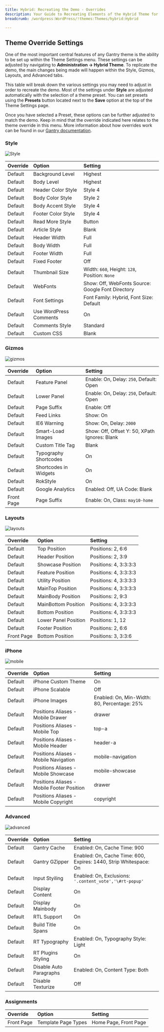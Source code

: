 ```yaml
---
title: Hybrid: Recreating the Demo - Overrides
description: Your Guide to Recreating Elements of the Hybrid Theme for WordPress
breadcrumb: /wordpress:WordPress/!themes:Themes/hybrid:Hybrid

---
```


Theme Override Settings
-----

One of the most important central features of any Gantry theme is the ability to be set up within the Theme Settings menu. These settings can be adjusted by navigating to **Administration -> Hybrid Theme**. To replicate the demo, the main changes being made will happen within the Style, Gizmos, Layouts, and Advanced tabs.

This table will break down the various settings you may need to adjust in order to recreate the demo. Most of the settings under **Style** are adjusted automatically with the selection of a theme preset. You can set presets using the **Presets** button located next to the **Save** option at the top of the Theme Settings page.

Once you have selected a Preset, these options can be further adjusted to match the demo. Keep in mind that the override indicated here relates to the theme override in this menu. More information about how overrides work can be found in our [Gantry documentation][override].

### Style

![Style][style]

| Override | Option                 | Setting                                           |  
| :------- | :--------------------- | :------------------------------------------------ |  
| Default  | Background Level       | Highest                                           |  
| Default  | Body Level             | Highest                                           |  
| Default  | Header Color Style     | Style 4                                           |  
| Default  | Body Color Style       | Style 2                                           |  
| Default  | Body Accent Style      | Style 4                                           |  
| Default  | Footer Color Style     | Style 4                                           |  
| Default  | Read More Style        | Button                                            |  
| Default  | Article Style          | Blank                                             |  
| Default  | Header Width           | Full                                              |  
| Default  | Body Width             | Full                                              |  
| Default  | Footer Width           | Full                                              |  
| Default  | Fixed Footer           | Off                                               |  
| Default  | Thumbnail Size         | Width: `660`, Height: `128`, Position: `None`     |  
| Default  | WebFonts               | Show: Off, WebFonts Source: Google Font Directory |  
| Default  | Font Settings          | Font Family: Hybrid, Font Size: Default           |  
| Default  | Use WordPress Comments | On                                                |  
| Default  | Comments Style         | Standard                                          |  
| Default  | Custom CSS             | Blank                                             |  

### Gizmos

![gizmos][gizmos]

| Override   | Option                | Setting                                       |  
| :--------- | :-------------------- | :-------------------------------------------- |  
| Default    | Feature Panel         | Enable: On, Delay: `250`, Default: Open       |  
| Default    | Lower Panel           | Enable: On, Delay: `250`, Default: Open       |  
| Default    | Page Suffix           | Enable: Off                                   |  
| Default    | Feed Links            | Show: On                                      |  
| Default    | IE6 Warning           | Show: On, Delay: `2000`                       |  
| Default    | Smart-Load Images     | Show: Off, Offset Y: 50, XPath Ignores: Blank |  
| Default    | Custom Title Tag      | Blank                                         |  
| Default    | Typography Shortcodes | On                                            |  
| Default    | Shortcodes in Widgets | On                                            |  
| Default    | RokStyle              | On                                            |  
| Default    | Google Analytics      | Enabled: Off, UA Code: Blank                  |  
| Front Page | Page Suffix           | Enable: On, Class: `may10-home`               |  

### Layouts

![layouts][layouts]

| Override   | Option               | Setting               |  
| :-------   | :------------------- | :-------------------- |  
| Default    | Top Position         | Positions: 2, 6:6     |  
| Default    | Header Position      | Positions: 2, 3:9     |  
| Default    | Showcase Position    | Positions: 4, 3:3:3:3 |  
| Default    | Feature Position     | Positions: 4, 3:3:3:3 |  
| Default    | Utility Position     | Positions: 4, 3:3:3:3 |  
| Default    | MainTop Position     | Positions: 4, 3:3:3:3 |  
| Default    | MainBody Position    | Positions: 2, 9:3     |  
| Default    | MainBottom Position  | Positions: 4, 3:3:3:3 |  
| Default    | Bottom Position      | Positions: 4, 3:3:3:3 |  
| Default    | Lower Panel Position | Positions: 1, 12      |  
| Default    | Footer Position      | Positions: 2, 6:6     |  
| Front Page | Bottom Position      | Positions: 3, 3:3:6   |  

### iPhone

![mobile][mobile]

| Override    | Option                                     | Setting                                     |
| :---------- | :----------                                | :----------                                 |
| Default     | iPhone Custom Theme                        | On                                          |
| Default     | iPhone Scalable                            | Off                                         |
| Default     | iPhone Images                              | Enabled: On, Min-Width: 80, Percentage: 25% |
| Default     | Positions Aliases - Mobile Drawer          | drawer                                      |
| Default     | Positions Aliases - Mobile Top             | top-a                                       |
| Default     | Positions Aliases - Mobile Header          | header-a                                    |
| Default     | Positions Aliases - Mobile Navigation      | mobile-navigation                           |
| Default     | Positions Aliases - Mobile Showcase        | mobile-showcase                             |
| Default     | Positions Aliases - Mobile Footer Position | drawer                                      |
| Default     | Positions Aliases - Mobile Copyright       | copyright                                   |

### Advanced

![advanced][advanced]

| Override   | Option                  | Setting                                                           |  
| :--------- | :---------------------- | :---------------------------------------------------------------- |  
| Default    | Gantry Cache            | Enabled: On, Cache Time: 900                                      |  
| Default    | Gantry GZipper          | Enabled: On, Cache Time: 600, Expires: 1440, Strip Whitespace: On |  
| Default    | Input Styiling          | Enabled: On, Exclusions: `'.content_vote','\#rt-popup'`           |  
| Default    | Display Content         | On                                                                |  
| Default    | Display Mainbody        | On                                                                |  
| Default    | RTL Support             | On                                                                |  
| Default    | Build Title Spans       | On                                                                |  
| Default    | RT Typography           | Enabled: On, Typography Style: Light                              |  
| Default    | RT Plugins Styling      | On                                                                |  
| Default    | Disable Auto Paragraphs | Enabled: On, Content Type: Both                                   |  
| Default    | Disable Texturize       | Off                                                               |  

### Assignments

| Override    | Option              | Setting               |
| :---------- | :----------         | :----------           |
| Front Page  | Template Page Types | Home Page, Front Page |

[override]: http://gantry-framework.org/documentation/wordpress/configure/
[style]: assets/setstyle.jpeg
[assignments]: assets/setassignments.jpg
[advanced]: assets/setadvanced.jpeg
[mobile]: assets/setmobile.jpeg
[layouts]: assets/setlayouts.jpeg
[gizmos]: assets/setgizmos.jpeg
